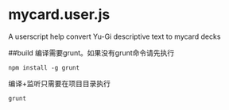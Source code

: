 mycard.user.js
==============

A userscript help  convert Yu-Gi descriptive text to mycard decks

##build
编译需要grunt。如果没有grunt命令请先执行

```
npm install -g grunt
```

编译+监听只需要在项目目录执行
```
grunt
```
